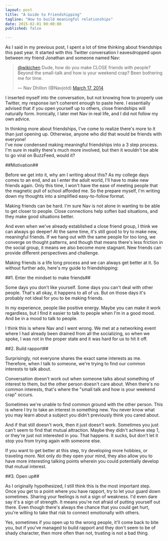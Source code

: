 ```yaml
---
layout: post
title: "A Guide to Friendshipping"
tagline: "How to build meaningful relationships"
date: 2015-02-01 00:00:00
published: false

---
```


As I said in my previous post, I spent a lot of time thinking about friendships 
this past year. It started with this Twitter conversation I eavesdropped upon 
between my friend Jonathan and someone named Nav:

<blockquote class="twitter-tweet" data-conversation="none" lang="en"><p><a href="https://twitter.com/wikichen">@wikichen</a> Dude, how do you make CLOSE friends with people? Beyond the small-talk and how is your weekend crap? Been bothering me for time.</p>&mdash; Nav Dhillon (@Navjotd) <a href="https://twitter.com/Navjotd/status/445673386547503104">March 17, 2014</a></blockquote>
<script async src="//platform.twitter.com/widgets.js" charset="utf-8"></script>

I inserted myself into the conversation, but not knowing how to properly use 
Twitter, my response isn't coherent enough to paste here. I essentially advised 
that if you open yourself up to others, close friendships will naturally form. 
Ironically, I later met Nav in real life, and I did not follow my own advice.

In thinking more about friendships, I've come to realize there's more to it than 
just opening up. Otherwise, anyone who did that would be friends with everyone!  
I've now condensed making meaningful friendships into a 3 step process. I'm sure 
in reality there's much more involved, but then it wouldn't be able to go viral 
on BuzzFeed, would it?

##Motivation##

Before we get into it, why am I writing about this? As my college days comes to 
an end, and as I enter the adult world, I'll have to make new friends again. 
Only this time, I won't have the ease of meeting people that the magnetic pull 
of school afforded me. So the prepare myself, I'm writing down my thoughts into 
a simplified easy-to-follow format.

Making friends can be hard. I'm sure Nav is not alone in wanting to be able to 
get closer to people. Close connections help soften bad situations, and they 
make good situations better. <citation>

And even when we've already established a close friend group, I think we can 
always go deeper! At the same time, it's still good to try to make new, 
meaningful friends. If we hang out with the same people for too long, we 
converge on thought patterns, and though that means there's less friction in the 
social group, it means we also become more stagnant. New friends can provide 
different perspectives and challenge.

Making friends is a life long process and we can always get better at it. So 
without further ado, here's my guide to friendshipping:

##1. Enter the mindset to make friends##

Some days you don't like yourself. Some days you can't deal with other people. 
That's all okay, it happens to all of us. But on those days it's probably not 
ideal for you to be making friends.

In my experience, people like positive energy. Maybe you can make it work 
regardless, but I find it easier to talk to people when I'm in a good mood. And 
be in a mood to talk to people.

I think this is where Nav and I went wrong. We met at a networking event where I 
had already been drained from all the socializing, so when we spoke, I was not 
in the proper state and it was hard for us to hit it off.

##2. Build rapport##

Surprisingly, not everyone shares the exact same interests as me. Therefore, 
when I talk to someone, we're trying to find our common interests to talk about.

Conversation doesn't work out when someone talks about something of interest to 
them, but the other person doesn't care about. When there's no common interests, 
that's where the "small talk and how is your weekend crap" occurs.

Sometimes we're unable to find common ground with the other person.  This is 
where I try to take an interest in something new. You never know what you may 
learn about a subject you didn't previously think you cared about.

And if that still doesn't work, then it just doesn't work. Sometimes you just 
can't seem to find that mutual attraction. Maybe they didn't achieve step 1, or 
they're just not interested in you. That happens. It sucks, but don't let it 
stop you from trying again with someone else. 

If you want to get better at this step, try developing more hobbies, or 
traveling more. Not only do they open your mind, they also allow you to have 
more interesting talking points wherein you could potentially develop that 
mutual interest.

##3. Open up##

As I originally hypothesized, I still think this is the most important step.  
Once you get to a point where you have rapport, try to let your guard down 
sometimes. Sharing your feelings is not a sign of weakness. I'd even dare say 
it's a sign of strength. It means you're not afraid of putting yourself out 
there. Even though there's always the chance that you could get hurt, you're 
willing to take that risk to connect emotionally with others.

Yes, sometimes if you open up to the wrong people, it'll come back to bite you, 
but if you've managed to build rapport and they don't seem to be of shady 
character, then more often than not, trusting is not a bad thing.

